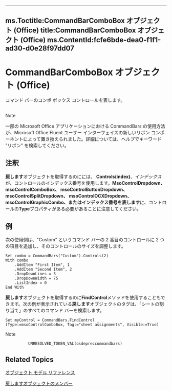 

---
ms.Toctitle:CommandBarComboBox オブジェクト (Office)
title:CommandBarComboBox オブジェクト (Office)
ms.ContentId:fcfe6bde-dea0-f1f1-ad30-d0e28f97dd07
---
# CommandBarComboBox オブジェクト (Office)




コマンド バーのコンボ ボックス コントロールを表します。

## 

>[!NOTE]
>一部の Microsoft Office アプリケーションにおける CommandBars の使用方法が、Microsoft Office Fluent ユーザー インターフェイスの新しいリボン コンポーネントによって置き換えられました。詳細については、ヘルプでキーワード "リボン" を検索してください。





## 注釈
**戻します**オブジェクトを取得するのにには、 **Controls(index)**、*インデックス*が、コントロールのインデックス番号を使用します。******MsoControlDropdown**、 **msoControlComboBox**、 **msoControlButtonDropdown**、 **msoControlSplitDropdown**、 **msoControlOCXDropdown**、 **msoControlGraphicCombo**、または**インデックス番号を表します**に、コントロールの**Type**プロパティがある必要があることに注意してください。



## 例
次の使用例は、"Custom" というコマンド バーの 2 番目のコントロールに 2 つの項目を追加し、そのコントロールのサイズを調整します。

```sourcecode
Set combo = CommandBars("Custom").Controls(2) 
With combo 
    .AddItem "First Item", 1 
    .AddItem "Second Item", 2 
    .DropDownLines = 3 
    .DropDownWidth = 75 
    .ListIndex = 0 
End With
```




**戻します**オブジェクトを取得するのに**FindControl**メソッドを使用することもできます。次の例が表示されている**戻します**オブジェクトのタグは、「シートの割り当て」のすべてのコマンド バーを検索します。

```sourcecode
Set myControl = CommandBars.FindControl _ 
(Type:=msoControlComboBox, Tag:="sheet assignments", Visible:=True)
```




>[!NOTE]
>
              UNRESOLVED_TOKEN_VAL(osdepreccommandbars)
            





## Related Topics

[オブジェクト モデル リファレンス](499c789a-aba2-0fad-649a-0ea964cd3b5e.md)

[戻しますオブジェクトのメンバー](223c51c0-4564-d14a-a8bf-d315a6a50b32.md)




